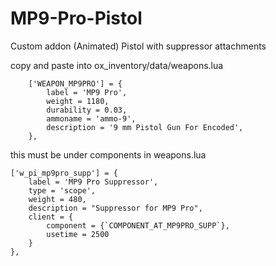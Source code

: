 # MP9-Pro-Pistol
Custom addon (Animated) Pistol with suppressor attachments


copy and paste into ox_inventory/data/weapons.lua


		['WEAPON_MP9PRO'] = {
			label = 'MP9 Pro',
			weight = 1180,
			durability = 0.03,
			ammoname = 'ammo-9',
			description = '9 mm Pistol Gun For Encoded',
		},

this must be under components in weapons.lua

	['w_pi_mp9pro_supp'] = {
		label = 'MP9 Pro Suppressor',
		type = 'scope',
		weight = 480,
		description = "Suppressor for MP9 Pro",
		client = {
			component = {`COMPONENT_AT_MP9PRO_SUPP`},
			usetime = 2500
		}
	},
